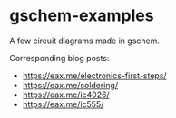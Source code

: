 # gschem-examples

A few circuit diagrams made in gschem.

Corresponding blog posts:

* https://eax.me/electronics-first-steps/
* https://eax.me/soldering/
* https://eax.me/ic4026/
* https://eax.me/ic555/
